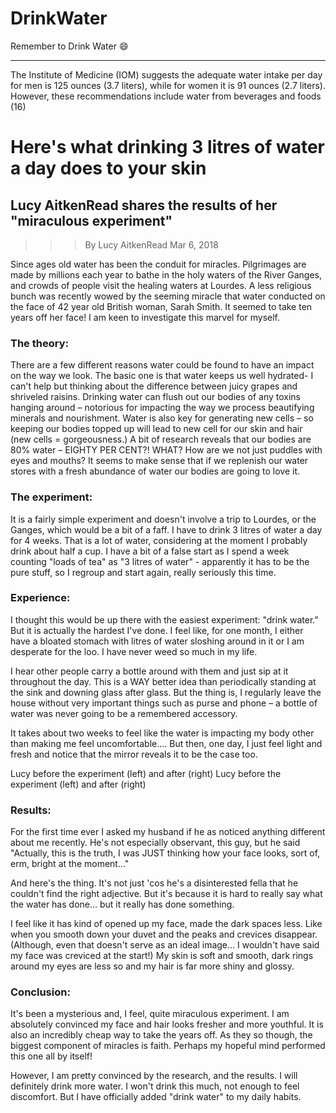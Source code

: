 # DrinkWater
Remember to Drink Water :smile:
_____________________________________________________________________________________________________________
The Institute of Medicine (IOM) suggests the adequate water intake per day for men is 125 ounces (3.7 liters), 
while for women it is 91 ounces (2.7 liters). 
However, these recommendations include water from beverages and foods (16)


# Here's what drinking 3 litres of water a day does to your skin
## Lucy AitkenRead shares the results of her "miraculous experiment"

>>>By Lucy AitkenRead
Mar 6, 2018
 
Since ages old water has been the conduit for miracles. Pilgrimages are made by millions each year to bathe in the holy waters of the River Ganges, and crowds of people visit the healing waters at Lourdes. A less religious bunch was recently wowed by the seeming miracle that water conducted on the face of 42 year old British woman, Sarah Smith. It seemed to take ten years off her face! I am keen to investigate this marvel for myself.

### The theory:
There are a few different reasons water could be found to have an impact on the way we look. The basic one is that water keeps us well hydrated- I can't help but thinking about the difference between juicy grapes and shriveled raisins. Drinking water can flush out our bodies of any toxins hanging around – notorious for impacting the way we process beautifying minerals and nourishment. Water is also key for generating new cells – so keeping our bodies topped up will lead to new cell for our skin and hair (new cells = gorgeousness.) A bit of research reveals that our bodies are 80% water – EIGHTY PER CENT?! WHAT? How are we not just puddles with eyes and mouths? It seems to make sense that if we replenish our water stores with a fresh abundance of water our bodies are going to love it.

### The experiment:
It is a fairly simple experiment and doesn't involve a trip to Lourdes, or the Ganges, which would be a bit of a faff. I have to drink 3 litres of water a day for 4 weeks. That is a lot of water, considering at the moment I probably drink about half a cup. I have a bit of a false start as I spend a week counting "loads of tea" as "3 litres of water" - apparently it has to be the pure stuff, so I regroup and start again, really seriously this time.

### Experience:
I thought this would be up there with the easiest experiment: "drink water." But it is actually the hardest I've done. I feel like, for one month, I either have a bloated stomach with litres of water sloshing around in it or I am desperate for the loo. I have never weed so much in my life.

I hear other people carry a bottle around with them and just sip at it throughout the day. This is a WAY better idea than periodically standing at the sink and downing glass after glass. But the thing is, I regularly leave the house without very important things such as purse and phone – a bottle of water was never going to be a remembered accessory.

It takes about two weeks to feel like the water is impacting my body other than making me feel uncomfortable…. But then, one day, I just feel light and fresh and notice that the mirror reveals it to be the case too.

Lucy before the experiment (left) and after (right)
Lucy before the experiment (left) and after (right)
### Results:
For the first time ever I asked my husband if he as noticed anything different about me recently. He's not especially observant, this guy, but he said "Actually, this is the truth, I was JUST thinking how your face looks, sort of, erm, bright at the moment…"

And here's the thing. It's not just 'cos he's a disinterested fella that he couldn't find the right adjective. But it's because it is hard to really say what the water has done… but it really has done something.

I feel like it has kind of opened up my face, made the dark spaces less. Like when you smooth down your duvet and the peaks and crevices disappear. (Although, even that doesn't serve as an ideal image… I wouldn't have said my face was creviced at the start!) My skin is soft and smooth, dark rings around my eyes are less so and my hair is far more shiny and glossy.

### Conclusion:
It's been a mysterious and, I feel, quite miraculous experiment. I am absolutely convinced my face and hair looks fresher and more youthful. It is also an incredibly cheap way to take the years off. As they so though, the biggest component of miracles is faith. Perhaps my hopeful mind performed this one all by itself!

However, I am pretty convinced by the research, and the results. I will definitely drink more water. I won't drink this much, not enough to feel discomfort. But I have officially added "drink water" to my daily habits.
